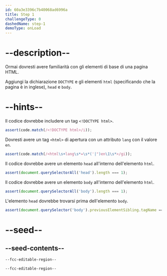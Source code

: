 ```yaml
---
id: 60a3e3396c7b40068ad6996a
title: Step 1
challengeType: 0
dashedName: step-1
demoType: onLoad
---
```


# --description--

Ormai dovresti avere familiarità con gli elementi di base di una pagina HTML.

Aggiungi la dichiarazione `DOCTYPE` e gli elementi `html` (specificando che la pagina è in inglese), `head` e `body`.

# --hints--

Il codice dovrebbe includere un tag `<!DOCTYPE html>`.

```js
assert(code.match(/<!DOCTYPE html>/i));
```

Dovresti avere un tag `<html>` di apertura con un attributo `lang` con il valore `en`.

```js
assert(code.match(/<html\s+lang\s*=\s*('|")en\1\s*>/gi));
```

Il codice dovrebbe avere un elemento `head` all'interno dell'elemento `html`.

```js
assert(document.querySelectorAll('head').length === 1);
```

Il codice dovrebbe avere un elemento `body` all'interno dell'elemento `html`.

```js
assert(document.querySelectorAll('body').length === 1);
```

L'elemento `head` dovrebbe trovarsi prima dell'elemento `body`.

```js
assert(document.querySelector('body').previousElementSibling.tagName === 'HEAD');
```

# --seed--

## --seed-contents--

```html
--fcc-editable-region--

--fcc-editable-region--

```
